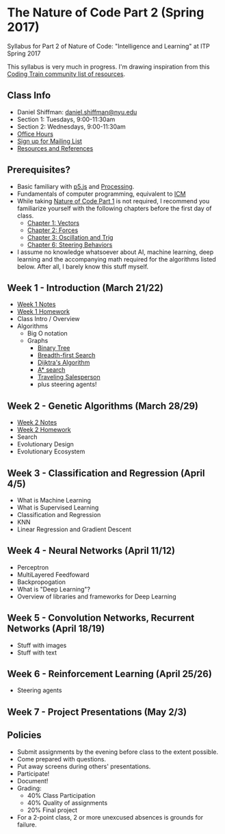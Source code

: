 The Nature of Code Part 2 (Spring 2017)
======================================

Syllabus for Part 2 of Nature of Code: "Intelligence and Learning" at ITP Spring 2017

This syllabus is very much in progress. I'm drawing inspiration from this [Coding Train community list of resources](https://github.com/CodingTrain/Machine-Learning).

Class Info
----------
* Daniel Shiffman: daniel.shiffman@nyu.edu
* Section 1: Tuesdays, 9:00-11:30am
* Section 2: Wednesdays, 9:00-11:30am
* [Office Hours](https://itp.nyu.edu/inwiki/Signup/Shiffman)
* [Sign up for Mailing List](https://groups.google.com/a/itp.nyu.edu/forum/#!forum/natureofcode)
* [Resources and References](https://github.com/shiffman/NOC-S17-2-Intelligence-Learning/wiki/References-Resources)

Prerequisites?
-------------
* Basic familiary with [p5.js](http://p5js.org) and [Processing](http://processing.org).
* Fundamentals of computer programming, equivalent to [ICM](https://github.com/ITPNYU/ICM-2016)
* While taking [Nature of Code Part 1](https://github.com/shiffman/NOC-S17-1-Physics-Animation) is not required, I recommend you familiarize yourself with the following chapters before the first day of class.
  * [Chapter 1: Vectors](http://natureofcode.com/book/chapter-1-vectors)
  * [Chapter 2: Forces](http://natureofcode.com/book/chapter-2-forces)
  * [Chapter 3: Oscillation and Trig](http://natureofcode.com/book/chapter-3-oscillation)
  * [Chapter 6: Steering Behaviors](http://natureofcode.com/book/chapter-6-autonomous-agents)
* I assume no knowledge whatsoever about AI, machine learning, deep learning and the accompanying math required for the algorithms listed below. After all, I barely know this stuff myself.

Week 1 - Introduction (March 21/22)
-------------------------------
* [Week 1 Notes](https://github.com/shiffman/NOC-S17-2-Intelligence-Learning/blob/master/week1-graphs/README.md)
* [Week 1 Homework](https://github.com/shiffman/NOC-S17-2-Intelligence-Learning/wiki/Homework-1)
* Class Intro / Overview
* Algorithms
  * Big O notation
  * Graphs
     * [Binary Tree](https://en.wikipedia.org/wiki/Binary_tree)
     * [Breadth-first Search](https://en.wikipedia.org/wiki/Breadth-first_search)
     * [Dijktra's Algorithm](https://en.wikipedia.org/wiki/Dijkstra's_algorithm)
     * [A\* search](https://en.wikipedia.org/wiki/A*_search_algorithm)
     * [Traveling Salesperson](https://en.wikipedia.org/wiki/Travelling_salesman_problem)
     * plus steering agents!

Week 2 - Genetic Algorithms (March 28/29)
---------------------------
* [Week 2 Notes](https://github.com/shiffman/NOC-S17-2-Intelligence-Learning/blob/master/week2-evolution/README.md)
* [Week 2 Homework](https://github.com/shiffman/NOC-S17-2-Intelligence-Learning/wiki/Homework-2)
* Search
* Evolutionary Design
* Evolutionary Ecosystem

Week 3 - Classification and Regression (April 4/5)
-------------------------------
* What is Machine Learning
* What is Supervised Learning
* Classification and Regression
* KNN
* Linear Regression and Gradient Descent

Week 4 - Neural Networks (April 11/12)
------------------------
* Perceptron
* MultiLayered Feedfoward
* Backpropogation
* What is "Deep Learning"?
* Overview of libraries and frameworks for Deep Learning

Week 5 - Convolution Networks, Recurrent Networks (April 18/19)
-----------------------------
* Stuff with images
* Stuff with text

Week 6 - Reinforcement Learning (April 25/26)
--------------------------
* Steering agents

Week 7 - Project Presentations (May 2/3)
------------------------------

Policies
-----------------------------------------------
* Submit assignments by the evening before class to the extent possible.
* Come prepared with questions.
* Put away screens during others' presentations.
* Participate!
* Document!
* Grading:
   * 40% Class Participation
   * 40% Quality of assignments
   * 20% Final project
* For a 2-point class, 2 or more unexcused absences is grounds for failure.
